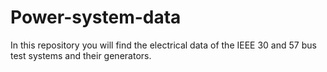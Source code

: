 # Power-system-data
In this repository you will find the electrical data of the IEEE 30 and 57 bus test systems and their generators.

